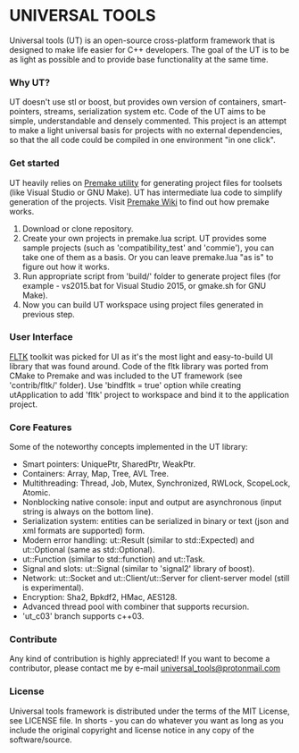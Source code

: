 # UNIVERSAL TOOLS

Universal tools (UT) is an open-source cross-platform framework that is designed to make life easier for C++ developers. The goal of the UT is to be as light as possible and to provide base functionality at the same time.

### Why UT?

UT doesn't use stl or boost, but provides own version of containers, smart-pointers, streams, serialization system etc. Code of the UT aims to be simple, understandable and densely commented. This project is an attempt to make a light universal basis for projects with no external dependencies, so that the all code could be compiled in one environment "in one click".

### Get started

UT heavily relies on [Premake utility](https://github.com/premake/premake-core) for generating project files for toolsets (like Visual Studio or GNU Make). UT has intermediate lua code to simplify generation of the projects. Visit [Premake Wiki](https://github.com/premake/premake-core/wiki) to find out how premake works.

1. Download or clone repository.
2. Create your own projects in premake.lua script. UT provides some sample projects (such as 'compatibility_test' and 'commie'), you can take one of them as a basis. Or you can leave premake.lua "as is" to figure out how it works.
3. Run appropriate script from 'build/' folder to generate project files (for example - vs2015.bat for Visual Studio 2015, or gmake.sh for GNU Make).
4. Now you can build UT workspace using project files generated in previous step.

### User Interface

[FLTK](https://www.fltk.org/) toolkit was picked for UI as it's the most light and easy-to-build UI library that was found around. Code of the fltk library was ported from CMake to Premake and was included to the UT framework (see 'contrib/fltk/' folder). Use 'bindfltk = true' option while creating utApplication to add 'fltk' project to workspace and bind it to the application project.

### Core Features

Some of the noteworthy concepts implemented in the UT library:
* Smart pointers: UniquePtr, SharedPtr, WeakPtr.
* Containers: Array, Map, Tree, AVL Tree.
* Multithreading: Thread, Job, Mutex, Synchronized, RWLock, ScopeLock, Atomic.
* Nonblocking native console: input and output are asynchronous (input string is always on the bottom line).
* Serialization system: entities can be serialized in binary or text (json and xml formats are supported) form.
* Modern error handling: ut::Result (similar to std::Expected) and ut::Optional (same as std::Optional).
* ut::Function (similar to std::function) and ut::Task.
* Signal and slots: ut::Signal (similar to 'signal2' library of boost).
* Network: ut::Socket and ut::Client/ut::Server for client-server model (still is experimental).
* Encryption: Sha2, Bpkdf2, HMac, AES128.
* Advanced thread pool with combiner that supports recursion.
* 'ut_c03' branch supports c++03.

### Contribute

Any kind of contribution is highly appreciated! If you want to become a contributor, please contact me by e-mail <universal_tools@protonmail.com>

### License

Universal tools framework is distributed under the terms of the MIT License, see LICENSE file.
In shorts - you can do whatever you want as long as you include the original copyright and license notice in any copy of the software/source.
